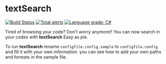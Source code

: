 #     textSearch

[![Build Status](https://img.shields.io/appveyor/ci/saadati944/textSearch/master.svg)](https://ci.appveyor.com/project/saadati944/textSearch)
[![Total alerts](https://img.shields.io/lgtm/alerts/g/saadati944/textSearch.svg?logo=lgtm&logoWidth=18)](https://lgtm.com/projects/g/saadati944/textSearch/alerts/)
[![Language grade: C#](https://img.shields.io/lgtm/grade/csharp/g/saadati944/textSearch.svg?logo=lgtm&logoWidth=18)](https://lgtm.com/projects/g/saadati944/textSearch/context:csharp)


Tired of browsing your code? Don't worry anymore!!
You can now search in your codes with **textSearch** Easy as pie.

To run **textSearch** rename `configfile.config.sample` to `configfile.config` and fill it with your own information.
you can see how to add your own paths and formats in the sample file.
